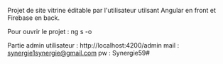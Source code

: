Projet de site vitrine éditable par l'utilisateur utilsant Angular en front et Firebase en back.

Pour ouvrir le projet :
ng s -o

Partie admin utilisateur :
http://localhost:4200/admin
mail : synergie1synergie@gmail.com
pw : Synergie59#

